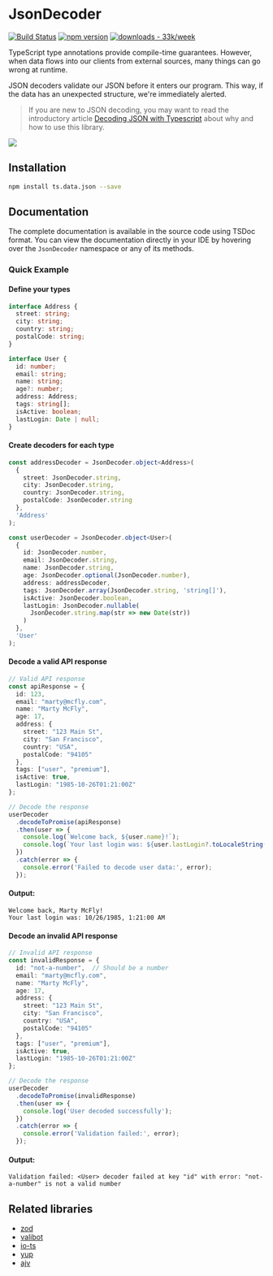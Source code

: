 # JsonDecoder

[![Build Status](https://travis-ci.org/joanllenas/ts.data.json.svg?branch=master)](https://travis-ci.org/joanllenas/ts.data.json)
[![npm version](https://badge.fury.io/js/ts.data.json.svg)](https://www.npmjs.com/package/ts.data.json)
[![downloads - 33k/week](https://img.shields.io/badge/downloads-33k%2Fweek-45BE1D)](https://www.npmjs.com/package/ts.data.json)

TypeScript type annotations provide compile-time guarantees. However, when data flows into our clients from external sources, many things can go wrong at runtime. 

JSON decoders validate our JSON before it enters our program. This way, if the data has an unexpected structure, we're immediately alerted.

> If you are new to JSON decoding, you may want to read the introductory article [Decoding JSON with Typescript](https://dev.to/joanllenas/decoding-json-with-typescript-1jjc) about why and how to use this library.

[![](./.github/all-your-json-are-belong-to-us.jpg)](https://en.wikipedia.org/wiki/All_your_base_are_belong_to_us)

## Installation

```bash
npm install ts.data.json --save
```

## Documentation

The complete documentation is available in the source code using TSDoc format.
You can view the documentation directly in your IDE by hovering over the `JsonDecoder` namespace or any of its methods.

### Quick Example

#### Define your types

```ts
interface Address {
  street: string;
  city: string;
  country: string;
  postalCode: string;
}

interface User {
  id: number;
  email: string;
  name: string;
  age?: number;
  address: Address;
  tags: string[];
  isActive: boolean;
  lastLogin: Date | null;
}
```

#### Create decoders for each type

```ts
const addressDecoder = JsonDecoder.object<Address>(
  {
    street: JsonDecoder.string,
    city: JsonDecoder.string,
    country: JsonDecoder.string,
    postalCode: JsonDecoder.string
  },
  'Address'
);

const userDecoder = JsonDecoder.object<User>(
  {
    id: JsonDecoder.number,
    email: JsonDecoder.string,
    name: JsonDecoder.string,
    age: JsonDecoder.optional(JsonDecoder.number),
    address: addressDecoder,
    tags: JsonDecoder.array(JsonDecoder.string, 'string[]'),
    isActive: JsonDecoder.boolean,
    lastLogin: JsonDecoder.nullable(
      JsonDecoder.string.map(str => new Date(str))
    )
  },
  'User'
);
```

#### Decode a valid API response

```ts
// Valid API response
const apiResponse = {
  id: 123,
  email: "marty@mcfly.com",
  name: "Marty McFly",
  age: 17,
  address: {
    street: "123 Main St",
    city: "San Francisco",
    country: "USA",
    postalCode: "94105"
  },
  tags: ["user", "premium"],
  isActive: true,
  lastLogin: "1985-10-26T01:21:00Z"
};

// Decode the response
userDecoder
  .decodeToPromise(apiResponse)
  .then(user => {
    console.log(`Welcome back, ${user.name}!`);
    console.log(`Your last login was: ${user.lastLogin?.toLocaleString()}`);
  })
  .catch(error => {
    console.error('Failed to decode user data:', error);
  });
```

#### Output:

```
Welcome back, Marty McFly!
Your last login was: 10/26/1985, 1:21:00 AM
```

#### Decode an invalid API response

```ts
// Invalid API response
const invalidResponse = {
  id: "not-a-number",  // Should be a number
  email: "marty@mcfly.com",
  name: "Marty McFly",
  age: 17,
  address: {
    street: "123 Main St",
    city: "San Francisco",
    country: "USA",
    postalCode: "94105"
  },
  tags: ["user", "premium"],
  isActive: true,
  lastLogin: "1985-10-26T01:21:00Z"
};

// Decode the response
userDecoder
  .decodeToPromise(invalidResponse)
  .then(user => {
    console.log('User decoded successfully');
  })
  .catch(error => {
    console.error('Validation failed:', error);
  });
```

#### Output:

```
Validation failed: <User> decoder failed at key "id" with error: "not-a-number" is not a valid number
```

## Related libraries

- [zod](https://github.com/colinhacks/zod)
- [valibot](https://github.com/fabian-hiller/valibot)
- [io-ts](https://github.com/gcanti/io-ts)
- [yup](https://github.com/jquense/yup)
- [ajv](https://github.com/ajv-validator/ajv)

